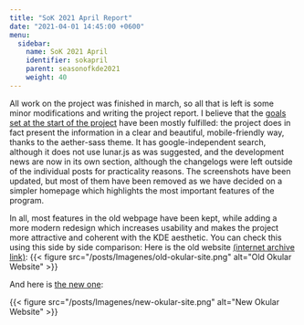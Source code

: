 ```yaml
---
title: "SoK 2021 April Report"
date: "2021-04-01 14:45:00 +0600"
menu:
  sidebar:
    name: SoK 2021 April
    identifier: sokapril
    parent: seasonofkde2021
    weight: 40
---
```


All work on the project was finished in march, so all that is left is some minor modifications and writing the project report. I believe that the [goals set at the start of the project](https://season.kde.org/project/46) have been mostly fulfilled: the project does in fact present the information in a clear and beautiful, mobile-friendly way, thanks to the aether-sass theme. It has google-independent search, although it does not use lunar.js as was suggested, and the development news are now in its own section, although the changelogs were left outside of the individual posts for practicality reasons. The screenshots have been updated, but most of them have been removed as we have decided on a simpler homepage which highlights the most important features of the program.


In all, most features in the old webpage have been kept, while adding a more modern redesign which increases usability and makes the project more attractive and coherent with the KDE aesthetic. You can check this using this side by side comparison: Here is the old website [(internet archive link)](https://web.archive.org/web/20210312020118/https://okular.kde.org/):
{{< figure src="/posts/Imagenes/old-okular-site.png" alt="Old Okular Website" >}}

And here is [the new one](https://okular.kde.org):

{{< figure src="/posts/Imagenes/new-okular-site.png" alt="New Okular Website" >}}
